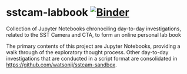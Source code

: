 # sstcam-labbook [![Binder](https://mybinder.org/badge_logo.svg)](https://mybinder.org/v2/gh/watsonjj/labbook/master)

Collection of Jupyter Notebooks chronociling day-to-day investigations, related to the SST Camera and CTA, to form an online personal lab book

The primary contents of this project are Jupyter Notebooks, providing a walk through of the exploratory thought process. Other day-to-day investigations that are conducted in a script format are consolidated in https://github.com/watsonjj/sstcam-sandbox.
